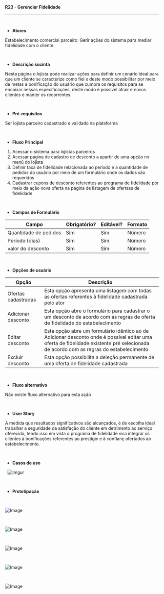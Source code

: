 **R23 - Gerenciar Fidelidade**

<hr/>

&nbsp;

- **Atores**

Estabelecimento comercial parceiro: Gerir ações do sistema para mediar fidelidade com o cliente.


&nbsp;

- **Descrição sucinta**

Nesta página o lojista pode realizar ações para definir um cenário ideal para que um cliente se caracterize como fiel e deste modo possibilitar por meio de metas a bonificação do usuário que cumpra os requisitos para se encaixar nessas especificações, deste modo é possível atrair e novos clientes e manter os recorrentes.


&nbsp;

- **Pré-requisitos**

Ser lojista parceiro cadastrado e validado na plataforma


&nbsp;

- **Fluxo Principal**
1. Acessar o sistema para lojistas parceiros
1. Acessar página de cadastro de desconto a apartir de uma opção no menú do lojista
1. Definir taxa de fidelidade relacionada ao período e a quantidade de pedidos do usuário por meio de um formulário onde os dados são requeridos
1. Cadastrar cupons de desconto referentes ao programa de fidelidade por meio da ação nova oferta na página de listagem de ofertass de fidelidade


&nbsp;


- **Campos de Formulário**


|**Campo**|**Obrigatório?**|**Editável?**|**Formato**|
| - | - | - | - |
|Quantidade de pedidos|Sim|Sim|Número|
|Período (dias)|Sim|Sim|Número|
|valor do desconto|Sim|Sim|Número|


&nbsp;
- **Opções de usuário**


|Opção|Descrição|
| - | - |
|Ofertas cadastradas|Esta opção apresenta uma listagem com todas as ofertas referentes à fidelidade cadastrada pelo ator|
|Adicionar desconto|Esta opção abre o formulário para cadastrar o um desconto de acordo com as regras de oferta de fidelidade do estabelecimento|
|Editar desconto|Esta opção abre um formulário idêntico ao de Adicionar desconto onde é possível editar uma oferta de fidelidade existente pré selecionada de acordo com as regras do estabelecimento|
|Excluir desconto|Esta opção possibilita a deleção permanente de uma oferta de fidelidade cadastrada|



&nbsp;

- **Fluxo alternativo**

Não existe fluxo alternativo para esta ação


&nbsp;


- **User Story**


A medida que resultados significativos são alcançados, é de escolha ideal trabalhar a seguridade da satisfação do cliente em detrimento ao serviço oferecido, tendo isso em vista o programa de fidelidade visa integrar os clientes à bonificações referentes ao prestigio e ã confianç ofertados ao estabelecimento.


&nbsp;


- **Casos de uso**

&nbsp;
![Imgur](https://i.imgur.com/2VjaJ3u.png)


&nbsp;
- **Prototipação**

&nbsp;


![Image](https://ajuda.programaconsumer.com.br/wp-content/uploads/2018/09/Consumer_23-09-21_15h53s14.png)


&nbsp;


![Image](https://ajuda.programaconsumer.com.br/wp-content/uploads/2018/09/Consumer_23-09-21_15h54s04.png)


&nbsp;


![Image](https://ajuda.programaconsumer.com.br/wp-content/uploads/2018/09/Consumer_23-09-21_15h56s28.png)


&nbsp;


![Image](https://ajuda.programaconsumer.com.br/wp-content/uploads/2018/09/Consumer_23-09-21_15h57s42.png)


&nbsp;


![Image](https://ajuda.programaconsumer.com.br/wp-content/uploads/2018/09/Consumer_23-09-21_15h58s28.png)


&nbsp;
